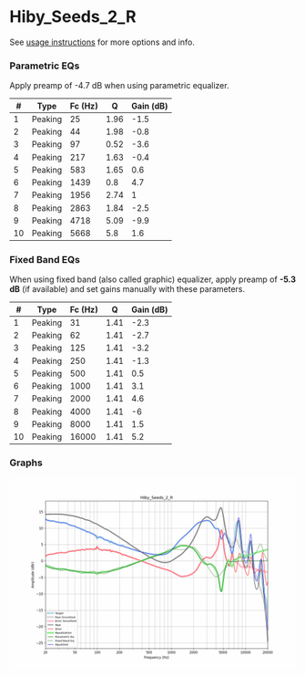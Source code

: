 # Hiby_Seeds_2_R
See [usage instructions](https://github.com/jaakkopasanen/AutoEq#usage) for more options and info.

### Parametric EQs
Apply preamp of -4.7 dB when using parametric equalizer.

|   # | Type    |   Fc (Hz) |    Q |   Gain (dB) |
|-----|---------|-----------|------|-------------|
|   1 | Peaking |        25 | 1.96 |        -1.5 |
|   2 | Peaking |        44 | 1.98 |        -0.8 |
|   3 | Peaking |        97 | 0.52 |        -3.6 |
|   4 | Peaking |       217 | 1.63 |        -0.4 |
|   5 | Peaking |       583 | 1.65 |         0.6 |
|   6 | Peaking |      1439 | 0.8  |         4.7 |
|   7 | Peaking |      1956 | 2.74 |         1   |
|   8 | Peaking |      2863 | 1.84 |        -2.5 |
|   9 | Peaking |      4718 | 5.09 |        -9.9 |
|  10 | Peaking |      5668 | 5.8  |         1.6 |

### Fixed Band EQs
When using fixed band (also called graphic) equalizer, apply preamp of **-5.3 dB** (if available) and set gains manually with these parameters.

|   # | Type    |   Fc (Hz) |    Q |   Gain (dB) |
|-----|---------|-----------|------|-------------|
|   1 | Peaking |        31 | 1.41 |        -2.3 |
|   2 | Peaking |        62 | 1.41 |        -2.7 |
|   3 | Peaking |       125 | 1.41 |        -3.2 |
|   4 | Peaking |       250 | 1.41 |        -1.3 |
|   5 | Peaking |       500 | 1.41 |         0.5 |
|   6 | Peaking |      1000 | 1.41 |         3.1 |
|   7 | Peaking |      2000 | 1.41 |         4.6 |
|   8 | Peaking |      4000 | 1.41 |        -6   |
|   9 | Peaking |      8000 | 1.41 |         1.5 |
|  10 | Peaking |     16000 | 1.41 |         5.2 |

### Graphs
![](./Hiby_Seeds_2_R.png)
